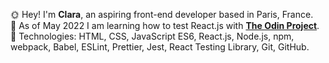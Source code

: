 🌞 Hey! I'm **Clara**, an aspiring front-end developer based in Paris, France.  
🔭 As of May 2022 I am learning how to test React.js with **[The Odin Project](https://www.theodinproject.com/about)**.  
🏹 Technologies: HTML, CSS, JavaScript ES6, React.js, Node.js, npm, webpack, Babel, ESLint, Prettier, Jest, React Testing Library, Git, GitHub.
